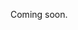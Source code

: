 Coming soon.

<!--
  @todo
  Inspiration: https://documentatie.uitdatabank.be/content/uitdatabank/latest/categorisatie/categorisatie.html
-->
